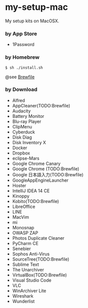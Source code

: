 # my-setup-mac
My setup kits on MacOSX.


### by App Store

- 1Password

### by Homebrew

```shell
$ sh ./install.sh
```

@see [Brewfile](./Brewfile)

### by Download

- Alfred
- AppCleaner(TODO:Brewfile)
- Audacity
- Battery Monitor
- Blu-ray Player
- ClipMenu
- Cyberduck
- Disk Diag
- Disk Inventory X
- Docker
- Dropbox
- eclipse-Mars
- Google Chrome Canary
- Google Chrome (TODO:Brewfile)
- Google 日本語入力(TODO:Brewfile)
- GoogleAppEngineLauncher
- Hoster
- IntelliJ IDEA 14 CE
- Kinoppy
- Kobito(TODO:Brewfile)
- LibreOffice
- LINE
- MacVim
- mi
- Monosnap
- OWASP ZAP
- Photos Duplicate Cleaner
- PyCharm CE
- Senebier
- Sophos Anti-Virus
- SourceTree(TODO:Brewfile)
- Sublime Text
- The Unarchiver
- VirtualBox(TODO:Brewfile)
- Visual Studio Code
- VLC
- WinArchiver Lite
- Wireshark
- Wunderlist
